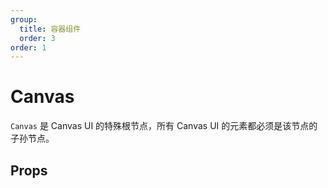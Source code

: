 ```yaml
---
group:
  title: 容器组件
  order: 3
order: 1
---
```


# Canvas

`Canvas` 是 Canvas UI 的特殊根节点，所有 Canvas UI 的元素都必须是该节点的子孙节点。

## Props

<API hideTitle exports='["Canvas"]' src="@canvas-ui/react/src/canvas/dom" />
